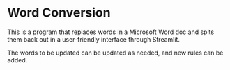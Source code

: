 # Word Conversion
This is a program that replaces words in a Microsoft Word doc and spits them back out in a user-friendly interface through Streamlit.

The words to be updated can be updated as needed, and new rules can be added.
